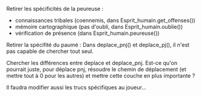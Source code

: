 Retirer les spécificités de la peureuse :
 - connaissances tribales (coennemis, dans Esprit_humain.get_offenses())
 - mémoire cartographique (pas d'oubli, dans Esprit_humain.oublie())
 - vérification de présence (dans Esprit_humain.peureuse())

Retirer la spécifité du paumé :
Dans deplace_pnj() et deplace_pj(), il n'est pas capable de chercher tout seul.

Chercher les différences entre deplace et deplace_pnj. Est-ce qu'on pourrait juste, pour déplace pnj, résoudre le chemin de déplacement (et mettre tout à 0 pour les autres) et mettre cette couche en plus importante ?

Il faudra modifier aussi les trucs spécifiques au joueur...